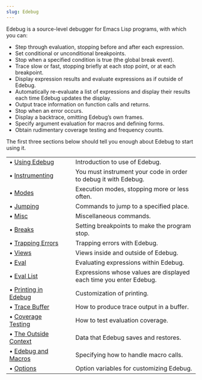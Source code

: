 ```yaml
---
slug: Edebug
---
```


Edebug is a source-level debugger for Emacs Lisp programs, with which you can:

*   Step through evaluation, stopping before and after each expression.
*   Set conditional or unconditional breakpoints.
*   Stop when a specified condition is true (the global break event).
*   Trace slow or fast, stopping briefly at each stop point, or at each breakpoint.
*   Display expression results and evaluate expressions as if outside of Edebug.
*   Automatically re-evaluate a list of expressions and display their results each time Edebug updates the display.
*   Output trace information on function calls and returns.
*   Stop when an error occurs.
*   Display a backtrace, omitting Edebug’s own frames.
*   Specify argument evaluation for macros and defining forms.
*   Obtain rudimentary coverage testing and frequency counts.

The first three sections below should tell you enough about Edebug to start using it.

|                                                          |    |                                                                    |
| :------------------------------------------------------- | -- | :----------------------------------------------------------------- |
| • [Using Edebug](/docs/elisp/Using-Edebug)               |    | Introduction to use of Edebug.                                     |
| • [Instrumenting](/docs/elisp/Instrumenting)             |    | You must instrument your code in order to debug it with Edebug.    |
| • [Modes](/docs/elisp/Edebug-Execution-Modes)            |    | Execution modes, stopping more or less often.                      |
| • [Jumping](/docs/elisp/Jumping)                         |    | Commands to jump to a specified place.                             |
| • [Misc](/docs/elisp/Edebug-Misc)                        |    | Miscellaneous commands.                                            |
| • [Breaks](/docs/elisp/Breaks)                           |    | Setting breakpoints to make the program stop.                      |
| • [Trapping Errors](/docs/elisp/Trapping-Errors)         |    | Trapping errors with Edebug.                                       |
| • [Views](/docs/elisp/Edebug-Views)                      |    | Views inside and outside of Edebug.                                |
| • [Eval](/docs/elisp/Edebug-Eval)                        |    | Evaluating expressions within Edebug.                              |
| • [Eval List](/docs/elisp/Eval-List)                     |    | Expressions whose values are displayed each time you enter Edebug. |
| • [Printing in Edebug](/docs/elisp/Printing-in-Edebug)   |    | Customization of printing.                                         |
| • [Trace Buffer](/docs/elisp/Trace-Buffer)               |    | How to produce trace output in a buffer.                           |
| • [Coverage Testing](/docs/elisp/Coverage-Testing)       |    | How to test evaluation coverage.                                   |
| • [The Outside Context](/docs/elisp/The-Outside-Context) |    | Data that Edebug saves and restores.                               |
| • [Edebug and Macros](/docs/elisp/Edebug-and-Macros)     |    | Specifying how to handle macro calls.                              |
| • [Options](/docs/elisp/Edebug-Options)                  |    | Option variables for customizing Edebug.                           |
